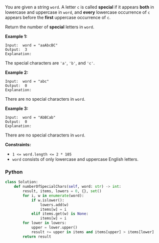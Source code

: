 You are given a string  `word`. A letter `c`  is called  **special**  if it appears  **both**  in lowercase and uppercase in  `word`, and  **every**  lowercase occurrence of  `c`  appears before the  **first**  uppercase occurrence of  `c`.

Return the number of  **special**  letters  in  `word`.

**Example 1:**
```
Input:  word = "aaAbcBC"
Output:  3
Explanation:
```

The special characters are  `'a'`,  `'b'`, and  `'c'`.

**Example 2:**
```
Input:  word = "abc"
Output:  0
Explanation:
```

There are no special characters in  `word`.

**Example 3:**
```
Input:  word = "AbBCab"
Output:  0
Explanation:
```

There are no special characters in  `word`.

**Constraints:**

-   `1 <= word.length <= 2 * 105`
-   `word`  consists of only lowercase and uppercase English letters.


### Python
```python
class Solution:
    def numberOfSpecialChars(self, word: str) -> int:
        result, items, lowers = 0, {}, set()
        for i, w in enumerate(word):
            if w.islower():
                lowers.add(w)
                items[w] = i
            elif items.get(w) is None:
                items[w] = i
        for lower in lowers:
            upper = lower.upper()
            result += upper in items and items[upper] > items[lower]
        return result
```